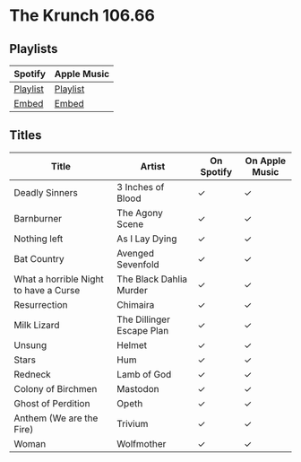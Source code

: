 # The Krunch 106.66

## Playlists

| Spotify                                                                 | Apple Music                                                                                 |
| ----------------------------------------------------------------------- | ------------------------------------------------------------------------------------------- |
| [Playlist](https://open.spotify.com/playlist/434485shZDJJ5Xly7nbZsz)    | [Playlist](https://itunes.apple.com/de/playlist/pl.600741a147d94c7e880a5b7fe833fdc3)        |
| [Embed](https://open.spotify.com/embed/playlist/434485shZDJJ5Xly7nbZsz) | [Embed](https://tools.applemusic.com/embed/v1/playlist/pl.600741a147d94c7e880a5b7fe833fdc3) |

## Titles

| Title                                 | Artist                    | On Spotify | On Apple Music |
| ------------------------------------- | ------------------------- | ---------- | -------------- |
| Deadly Sinners                        | 3 Inches of Blood         | ✓          | ✓              |
| Barnburner                            | The Agony Scene           | ✓          | ✓              |
| Nothing left                          | As I Lay Dying            | ✓          | ✓              |
| Bat Country                           | Avenged Sevenfold         | ✓          | ✓              |
| What a horrible Night to have a Curse | The Black Dahlia Murder   | ✓          | ✓              |
| Resurrection                          | Chimaira                  | ✓          | ✓              |
| Milk Lizard                           | The Dillinger Escape Plan | ✓          | ✓              |
| Unsung                                | Helmet                    | ✓          | ✓              |
| Stars                                 | Hum                       | ✓          | ✓              |
| Redneck                               | Lamb of God               | ✓          | ✓              |
| Colony of Birchmen                    | Mastodon                  | ✓          | ✓              |
| Ghost of Perdition                    | Opeth                     | ✓          | ✓              |
| Anthem (We are the Fire)              | Trivium                   | ✓          | ✓              |
| Woman                                 | Wolfmother                | ✓          | ✓              |
